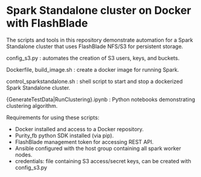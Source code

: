 # Spark Standalone cluster on Docker with FlashBlade 

The scripts and tools in this repository demonstrate automation for a Spark
Standalone cluster that uses FlashBlade NFS/S3 for persistent storage.

config_s3.py : automates the creation of S3 users, keys, and buckets.
    
Dockerfile, build_image.sh : create a docker image for running Spark.

control_sparkstandalone.sh : shell script to start and stop a dockerized
Spark Standalone cluster.

{GenerateTestData|RunClustering}.ipynb : Python notebooks demonstrating clustering algorithm.

Requirements for using these scripts:
  * Docker installed and access to a Docker repository.
  * Purity_fb python SDK installed (via pip).
  * FlashBlade management token for accessing REST API.
  * Ansible configured with the host group containing all spark worker nodes. 
  * credentials: file containing S3 access/secret keys, can be created with config_s3.py
